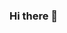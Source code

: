 ### Hi there 👋

<!--
**madhaven/madhaven** is a ✨ _special_ ✨ repository because its `README.md` (this file) appears on your GitHub profile.

Here are some ideas to get you started:

- 🔭 I’m currently working on ... Android, NN, NLP, and lastly PHP. I'm a RoundRobinScheduler with a priority that changes with my mood
- 🌱 I’m currently learning ... Neural Networks and Machine Learning
- 👯 I’m looking to collaborate on ... Python
- 🤔 I’m looking for help with ... Android
- 💬 Ask me about ... Python
- 📫 How to reach me: ... try me on linkedin
- 😄 Pronouns: ... Moony
- ⚡ Fun fact: ... I believe Developer mentality is special.
-->
